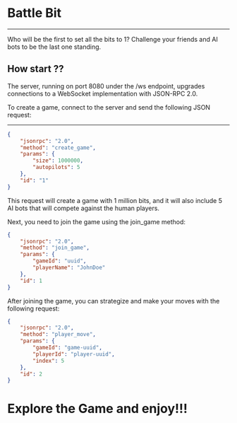 # Battle Bit
***

Who will be the first to set all the bits to 1?
Challenge your friends and AI bots to be the last one standing.

## How start ??

The server, running on port 8080 under the /ws endpoint, upgrades connections to a WebSocket implementation with JSON-RPC 2.0.

To create a game, connect to the server and send the following JSON request:
****
```JSON
{
    "jsonrpc": "2.0",
    "method": "create_game",
    "params": {
        "size": 1000000,
        "autopilots": 5
    },
    "id": "1"
}
```

This request will create a game with 1 million bits, and it will also include 5 AI bots that will compete against the human players.

Next, you need to join the game using the join_game method:
```JSON
{
    "jsonrpc": "2.0",
    "method": "join_game",
    "params": {
        "gameId": "uuid",
        "playerName": "JohnDoe"
    },
    "id": 1
}
```
After joining the game, you can strategize and make your moves with the following request:

```JSON
{
    "jsonrpc": "2.0",
    "method": "player_move",
    "params": {
        "gameId": "game-uuid",
        "playerId": "player-uuid",
        "index": 5
    },
    "id": 2
}
```

# Explore the Game and enjoy!!!
